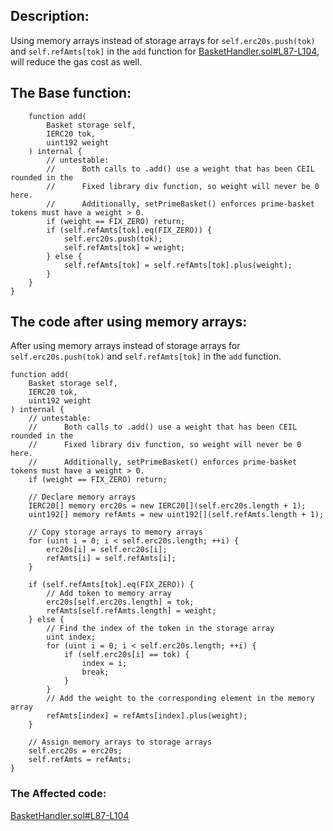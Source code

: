 ## Description: 
Using memory arrays instead of storage arrays for `self.erc20s.push(tok)` and `self.refAmts[tok]` in the `add` function for [BasketHandler.sol#L87-L104](https://github.com/reserve-protocol/protocol/blob/df7ecadc2bae74244ace5e8b39e94bc992903158/contracts/p1/BasketHandler.sol#L87-L104), will reduce the gas cost as well.

## The Base function:
```sol
    function add(
        Basket storage self,
        IERC20 tok,
        uint192 weight
    ) internal {
        // untestable:
        //      Both calls to .add() use a weight that has been CEIL rounded in the
        //      Fixed library div function, so weight will never be 0 here.
        //      Additionally, setPrimeBasket() enforces prime-basket tokens must have a weight > 0.
        if (weight == FIX_ZERO) return;
        if (self.refAmts[tok].eq(FIX_ZERO)) {
            self.erc20s.push(tok);
            self.refAmts[tok] = weight;
        } else {
            self.refAmts[tok] = self.refAmts[tok].plus(weight);
        }
    }
}
``` 
## The code after using memory arrays:
After using memory arrays instead of storage arrays for `self.erc20s.push(tok)` and `self.refAmts[tok]` in the `add` function.

```sol
function add(
    Basket storage self,
    IERC20 tok,
    uint192 weight
) internal {
    // untestable:
    //      Both calls to .add() use a weight that has been CEIL rounded in the
    //      Fixed library div function, so weight will never be 0 here.
    //      Additionally, setPrimeBasket() enforces prime-basket tokens must have a weight > 0.
    if (weight == FIX_ZERO) return;

    // Declare memory arrays
    IERC20[] memory erc20s = new IERC20[](self.erc20s.length + 1);
    uint192[] memory refAmts = new uint192[](self.refAmts.length + 1);

    // Copy storage arrays to memory arrays
    for (uint i = 0; i < self.erc20s.length; ++i) {
        erc20s[i] = self.erc20s[i];
        refAmts[i] = self.refAmts[i];
    }

    if (self.refAmts[tok].eq(FIX_ZERO)) {
        // Add token to memory array
        erc20s[self.erc20s.length] = tok;
        refAmts[self.refAmts.length] = weight;
    } else {
        // Find the index of the token in the storage array
        uint index;
        for (uint i = 0; i < self.erc20s.length; ++i) {
            if (self.erc20s[i] == tok) {
                index = i;
                break;
            }
        }
        // Add the weight to the corresponding element in the memory array
        refAmts[index] = refAmts[index].plus(weight);
    }

    // Assign memory arrays to storage arrays
    self.erc20s = erc20s;
    self.refAmts = refAmts;
}

```

### The Affected code: 
[BasketHandler.sol#L87-L104](https://github.com/reserve-protocol/protocol/blob/df7ecadc2bae74244ace5e8b39e94bc992903158/contracts/p1/BasketHandler.sol#L87-L104)
